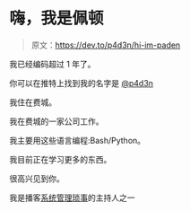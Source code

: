 # 嗨，我是佩顿

> 原文：<https://dev.to/p4d3n/hi-im-paden>

我已经编码超过 1 年了。

你可以在推特上找到我的名字是 [@p4d3n](https://twitter.com/p4d3n)

我住在费城。

我在费城的一家公司工作。

我主要用这些语言编程:Bash/Python。

我目前正在学习更多的东西。

很高兴见到你。

我是播客[系统管理琐事](https://sysadministrivia.com/)的主持人之一